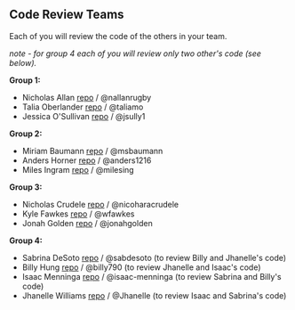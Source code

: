 ## Code Review Teams

Each of you will review the code of the others in your team.

*note - for group 4 each of you will review only two other's code (see below).* 

**Group 1:**
* Nicholas Allan [repo](https://github.com/nallanrugby/Final_Project_Weather_Nicholas_Allan.git) / @nallanrugby
* Talia Oberlander [repo](https://github.com/taliamo/Final_Project) / @taliamo
* Jessica O'Sullivan [repo](https://github.com/jsully1/Final-Project) / @jsully1

**Group 2:**
* Miriam Baumann [repo](https://github.com/msbaumann/Final_Project_on_Marketing.git) / @msbaumann
* Anders Horner [repo](https://github.com/anders1216/Final_Project.git) / @anders1216
* Miles Ingram [repo](https://github.com/milesing/Final_Project) / @milesing

**Group 3:**
* Nicholas Crudele [repo](https://github.com/nicoharacrudele/Final_Project) / @nicoharacrudele
* Kyle Fawkes [repo](https://github.com/kwfawkes/final_project) / @wfawkes
* Jonah Golden [repo](https://github.com/jonahgolden/Final_Project.git) / @jonahgolden

**Group 4:**
* Sabrina DeSoto [repo](https://github.com/sabdesoto/Sab_Final_Project) / @sabdesoto (to review Billy and Jhanelle's code) 
* Billy Hung [repo](https://github.com/billy7907/Ten-Minute-Plan.git) / @billy790 (to review Jhanelle and Isaac's code)
* Isaac Menninga [repo](https://github.com/isaac-menninga/final_project) / @isaac-menninga (to review Sabrina and Billy's code)
* Jhanelle Williams [repo](https://github.com/Jhanelle/Final_Project_Environment) / @Jhanelle (to review Isaac and Sabrina's code)
